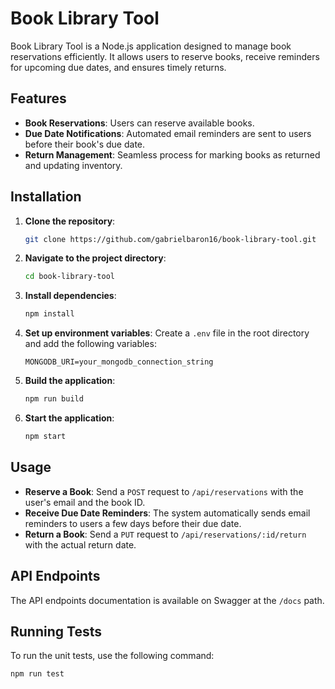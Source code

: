 # Book Library Tool

Book Library Tool is a Node.js application designed to manage book reservations efficiently. It allows users to reserve books, receive reminders for upcoming due dates, and ensures timely returns.

## Features

- **Book Reservations**: Users can reserve available books.
- **Due Date Notifications**: Automated email reminders are sent to users before their book's due date.
- **Return Management**: Seamless process for marking books as returned and updating inventory.

## Installation

1. **Clone the repository**:
    ```bash
    git clone https://github.com/gabrielbaron16/book-library-tool.git
    ```

2. **Navigate to the project directory**:
    ```bash
    cd book-library-tool
    ```

3. **Install dependencies**:
    ```bash
    npm install
    ```

4. **Set up environment variables**:
   Create a `.env` file in the root directory and add the following variables:
    ```plaintext
    MONGODB_URI=your_mongodb_connection_string
    ```
5. **Build the application**:
    ```bash
    npm run build
    ```   

6. **Start the application**:
    ```bash
    npm start
    ```

## Usage

- **Reserve a Book**: Send a `POST` request to `/api/reservations` with the user's email and the book ID.
- **Receive Due Date Reminders**: The system automatically sends email reminders to users a few days before their due date.
- **Return a Book**: Send a `PUT` request to `/api/reservations/:id/return` with the actual return date.

## API Endpoints

The API endpoints documentation is available on Swagger at the `/docs` path.

## Running Tests

To run the unit tests, use the following command:
```bash
npm run test